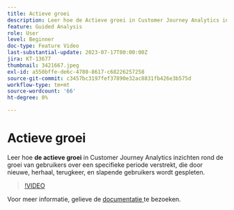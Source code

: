 ```yaml
---
title: Actieve groei
description: Leer hoe de Actieve groei in Customer Journey Analytics inzichten rond de groei van gebruikers over een specifieke periode verstrekt, die door nieuwe, herhalende, terugkeer, en slapende gebruikers wordt verdeeld.
feature: Guided Analysis
role: User
level: Beginner
doc-type: Feature Video
last-substantial-update: 2023-07-17T00:00:00Z
jira: KT-13677
thumbnail: 3421667.jpeg
exl-id: a550bffe-de6c-4780-8617-c68226257258
source-git-commit: c3457bc3197fef37890e32ac8831fb426e3b575d
workflow-type: tm+mt
source-wordcount: '66'
ht-degree: 0%

---
```


# Actieve groei

Leer hoe **de actieve groei** in Customer Journey Analytics inzichten rond de groei van gebruikers over een specifieke periode verstrekt, die door nieuwe, herhaal, terugkeer, en slapende gebruikers wordt gespleten.

>[!VIDEO](https://video.tv.adobe.com/v/3421667/?learn=on)

Voor meer informatie, gelieve de [ documentatie ](https://experienceleague.adobe.com/docs/analytics-platform/using/guided-analysis/user-growth/active.html?lang=nl-NL) te bezoeken.
